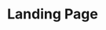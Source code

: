 ---
icon: fas fa-globe
color: text-yellow-500
title: Landing Page
quote: "Une seule page, un seul objectif, zéro complexité."
description: Une page web unique pour promouvoir un service, un produit ou capter des leads. Parfait pour une visibilité rapide sans budget élevé.
duration: 4-6 jours
price: 280€ - 420€
included:
  - Design simple et responsive (HTML/CSS/JS)
  - Contenu fourni par le client (textes, images)
  - Optimisation mobile
  - Déploiement sur Netlify ou Vercel
examples:
  - "Landing page pour un restaurant : menu, horaires, plan d’accès"
  - "Page pour une consultante : présentation, témoignage, formulaire de contact"
  - "Page pour un artisan : description des services, photos de réalisations, numéro WhatsApp"
  - "Page pour un événement : programme, inscription via formulaire"
benefits:
  - Visibilité immédiate sur le web
  - Design clair et professionnel à petit prix
  - Facile à partager (réseaux sociaux, cartes de visite)
options:
  - Formulaire de contact ou inscription simple (+40€)
  - Intégration Google Analytics (+40€)
  - Création de contenu (textes, FAQ) (+60€)
  - Optimisation SEO de base (+60€)
  - Maintenance mensuelle (mises à jour mineures) (+60€/mois)
category: web
---